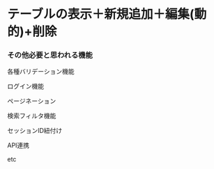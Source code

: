 # テーブルの表示＋新規追加＋編集(動的)+削除

### その他必要と思われる機能

各種バリデーション機能

ログイン機能

ページネーション

検索フィルタ機能

セッションID紐付け

API連携

etc

